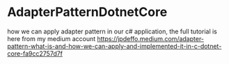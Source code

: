 # AdapterPatternDotnetCore
how we can apply adapter pattern in our c# application, the full tutorial is here from my medium account https://jpdeffo.medium.com/adapter-pattern-what-is-and-how-we-can-apply-and-implemented-it-in-c-dotnet-core-fa9cc2757d7f
